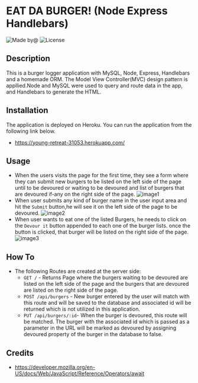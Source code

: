 # EAT DA BURGER!  (Node Express Handlebars)
![Made by@](https://img.shields.io/badge/License-haymanot-brightgreen.svg)
![License](https://img.shields.io/badge/License-none-blue.svg)

## Description
This is a burger logger application with MySQL, Node, Express, Handlebars and a homemade ORM. The Model View Controller(MVC) design pattern is appllied.Node and MySQL were used to query and route data in the app, and Handlebars to generate the HTML.
## Installation
The application is deployed on Heroku. You can run the application from the following link below.
* https://young-retreat-31053.herokuapp.com/
    
## Usage
* When the users visits the page for the first  time, they see a form where they can submit new burgers to be listed on the left side of the page until to be devoured or waiting to be devoured and list of burgers that are devoured if-any on the right side of the page.
![image1](https://drive.google.com/uc?export=view&id=1Qfil8gxjNpYxeU2E-ZCKsn1PbAzpdFJe)
* When user submits any kind of burger name in the user input area and hit the `Submit` button,he will see it on the left side of the page to be devoured.
![image2](https://drive.google.com/uc?export=view&id=1Qfil8gxjNpYxeU2E-ZCKsn1PbAzpdFJe)
* When user wants to eat one of the listed Burgers, he needs to click on the `Devour it` button appended to each one of the burger lists. once the button is clicked, that burger will be listed on the right side of the page.
![image3](https://drive.google.com/uc?export=view&id=1Q6xjv8ak_wvkw4yB4PJa8NaMHfXLZEvE)
## How To
* The following Routes are created at the server side:
  * `GET /` - Returns Page where the burgers waiting to be devoured are listed on the left side of the page and the burgers that are devoured are listed on the right side of the page.
  * `POST /api/burgers` - New burger entered by the user will match with this route and will be saved to the database and associated id will be returned which is not utilized in this application.
   * `PUT /api/burgers/:id`- When the burger is devoured, this route will be matched. The burger with the associated id which is passed as a parameter in the URL will be marked as devoured by
   assigning devoured property of the burger in the database to false.
## Credits
* https://developer.mozilla.org/en-US/docs/Web/JavaScript/Reference/Operators/await

